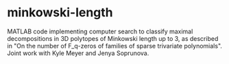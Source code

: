 # minkowski-length
MATLAB code implementing computer search to classify maximal decompositions in 3D polytopes of Minkowski length up to 3, as described in "On the number of F_q-zeros of families of sparse trivariate polynomials". Joint work with Kyle Meyer and Jenya Soprunova.
